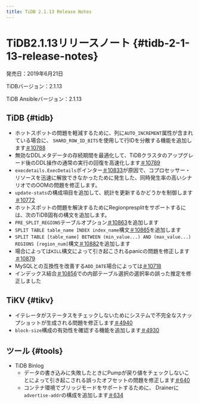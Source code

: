 ```yaml
---
title: TiDB 2.1.13 Release Notes
---
```


# TiDB2.1.13リリースノート {#tidb-2-1-13-release-notes}

発売日：2019年6月21日

TiDBバージョン：2.1.13

TiDB Ansibleバージョン：2.1.13

## TiDB {#tidb}

-   ホットスポットの問題を軽減するために、列に`AUTO_INCREMENT`属性が含まれている場合に、 `SHARD_ROW_ID_BITS`を使用して行IDを分散する機能を追加します[＃10788](https://github.com/pingcap/tidb/pull/10788)
-   無効なDDLメタデータの存続期間を最適化して、TiDBクラスタのアップグレード後のDDL操作の通常の実行の回復を高速化します[＃10789](https://github.com/pingcap/tidb/pull/10789)
-   `execdetails.ExecDetails`ポインター[＃10833](https://github.com/pingcap/tidb/pull/10833)が原因で、コプロセッサー・リソースを迅速に解放できなかったために発生した、同時発生率の高いシナリオでのOOMの問題を修正します。
-   `update-stats`の構成項目を追加して、統計を更新するかどうかを制御します[＃10772](https://github.com/pingcap/tidb/pull/10772)
-   ホットスポットの問題を解決するためにRegionpresplitをサポートするには、次のTiDB固有の構文を追加します。
-   `PRE_SPLIT_REGIONS`テーブルオプション[＃10863](https://github.com/pingcap/tidb/pull/10863)を追加します
-   `SPLIT TABLE table_name INDEX index_name`構文[＃10865](https://github.com/pingcap/tidb/pull/10865)を追加します
-   `SPLIT TABLE [table_name] BETWEEN (min_value...) AND (max_value...) REGIONS [region_num]`構文[＃10882](https://github.com/pingcap/tidb/pull/10882)を追加します
-   場合によっては`KILL`構文によって引き起こされるpanicの問題を修正します[＃10879](https://github.com/pingcap/tidb/pull/10879)
-   MySQLとの互換性を改善する`ADD_DATE`場合によっては[＃10718](https://github.com/pingcap/tidb/pull/10718)
-   インデックス結合[＃10856](https://github.com/pingcap/tidb/pull/10856)での内部テーブル選択の選択率の誤った推定を修正しました

## TiKV {#tikv}

-   イテレータがステータスをチェックしないためにシステムで不完全なスナップショットが生成される問題を修正します[＃4940](https://github.com/tikv/tikv/pull/4940)
-   `block-size`構成の有効性を確認する機能を追加します[＃4930](https://github.com/tikv/tikv/pull/4930)

## ツール {#tools}

-   TiDB Binlog
    -   データの書き込みに失敗したときにPumpが戻り値をチェックしないことによって引き起こされる誤ったオフセットの問題を修正します[＃640](https://github.com/pingcap/tidb-binlog/pull/640)
    -   コンテナ環境でブリッジモードをサポートするために、 Drainerに`advertise-addr`の構成を追加します[＃634](https://github.com/pingcap/tidb-binlog/pull/634)
